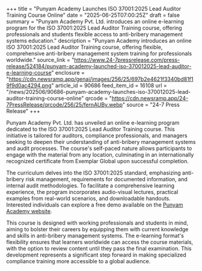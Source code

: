 +++
title = "Punyam Academy Launches ISO 37001:2025 Lead Auditor Training Course Online"
date = "2025-06-25T07:00:25Z"
draft = false
summary = "Punyam Academy Pvt. Ltd. introduces an online e-learning program for the ISO 37001:2025 Lead Auditor Training course, offering professionals and students flexible access to anti-bribery management systems education."
description = "Punyam Academy introduces an online ISO 37001:2025 Lead Auditor Training course, offering flexible, comprehensive anti-bribery management system training for professionals worldwide."
source_link = "https://www.24-7pressrelease.com/press-release/524184/punyam-academy-launched-iso-370012025-lead-auditor-e-learning-course"
enclosure = "https://cdn.newsramp.app/genai/images/256/25/697b2e4621f3340bd81f19f9d0ac4294.png"
article_id = 90686
feed_item_id = 16108
url = "/news/202506/90686-punyam-academy-launches-iso-370012025-lead-auditor-training-course-online"
qrcode = "https://cdn.newsramp.app/24-7PressRelease/qrcode/256/25/fernAUBy.webp"
source = "24-7 Press Release"
+++

<p>Punyam Academy Pvt. Ltd. has unveiled an online e-learning program dedicated to the ISO 37001:2025 Lead Auditor Training course. This initiative is tailored for auditors, compliance professionals, and managers seeking to deepen their understanding of anti-bribery management systems and audit processes. The course's self-paced nature allows participants to engage with the material from any location, culminating in an internationally recognized certificate from Exemplar Global upon successful completion.</p><p>The curriculum delves into the ISO 37001:2025 standard, emphasizing anti-bribery risk management, requirements for documented information, and internal audit methodologies. To facilitate a comprehensive learning experience, the program incorporates audio-visual lectures, practical examples from real-world scenarios, and downloadable handouts. Interested individuals can explore a free demo available on the <a href='https://www.punyamacademy.com/course/management-system/iso-37001-lead-auditor-training/' rel='nofollow' target='_blank'>Punyam Academy website</a>.</p><p>This course is designed with working professionals and students in mind, aiming to bolster their careers by equipping them with current knowledge and skills in anti-bribery management systems. The e-learning format's flexibility ensures that learners worldwide can access the course materials, with the option to review content until they pass the final examination. This development represents a significant step forward in making specialized compliance training more accessible to a global audience.</p>